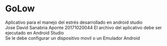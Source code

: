 # GoLow
Aplicativo para el manejo del estrés desarrollado en android studio
<br>Jose David Sanabria Aponte  20171020044
El archivo del aplicativo debe ser ejecutado en Android Studio
<br>Se le debe configurar un dispositivo movil o un Emulador Android
